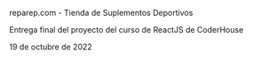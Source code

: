 reparep.com - Tienda de Suplementos Deportivos

Entrega final del proyecto del curso de ReactJS de CoderHouse

19 de octubre de 2022
